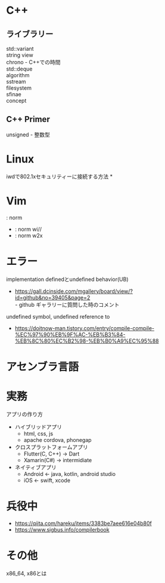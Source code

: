 # C++

## ライブラリー
std::variant\
string view\
chrono - C++での時間\
std::deque\
algorithm\
sstream\
filesystem\
sfinae\
concept

## C++ Primer
unsigned - 整数型

# Linux
iwdで802.1xセキュリティーに接続する方法
 * 

# Vim
: norm
 * : norm wi//
 * : norm w2x

# エラー
implementation definedとundefined behavior(UB)
 * https://gall.dcinside.com/mgallery/board/view/?id=github&no=39405&page=2 \
   \- github ギャラリーに質問した時のコメント

undefined symbol, undefined reference to
 * https://doitnow-man.tistory.com/entry/compile-compile-%EC%97%90%EB%9F%AC-%EB%B3%84-%EB%8C%80%EC%B2%98-%EB%B0%A9%EC%95%88

# アセンブラ言語

# 実務
アプリの作り方
 * ハイブリッドアプリ
   - html, css, js
   - apache cordova, phonegap
 * クロスプラットフォームアプリ
   - Flutter(C, C++) → Dart
   - Xamarin(C#) → intermidiate
 * ネイティブアプリ
   - Android ← java, kotlin, android studio
   - iOS ← swift, xcode

# 兵役中
 * https://qiita.com/hareku/items/3383be7aee616e04b80f
 * https://www.sigbus.info/compilerbook

# その他
x86_64, x86とは
